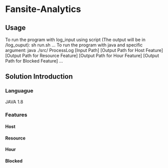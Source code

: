 # Fansite-Analytics

## Usage
To run the program with log_input using script (The output will be in /log_ouput): 
    sh run.sh
	…
To run the program with java and specific argument: 
    java ./src/ ProcessLog [Input Path] [Output Path for Host Feature] [Output Path for Resource Feature] [Output Path for Hour Feature] [Output Path for Blocked Feature] 
	…


## Solution Introduction

### Languague
JAVA 1.8

### Features

#### Host


#### Resource


#### Hour


#### Blocked